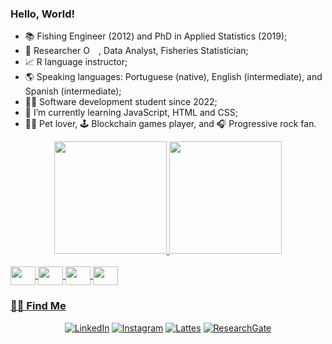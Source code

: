 ### Hello, World!

- 📚 Fishing Engineer (2012) and PhD in Applied Statistics (2019);
- 🔎 Researcher <a itemprop="sameAs" content="https://orcid.org/0000-0002-2134-2355" href="https://orcid.org/0000-0002-2134-2355" target="orcid.widget" rel="noopener noreferrer" style="vertical-align:top;"><img src="https://orcid.org/sites/default/files/images/orcid_16x16.png" style="width:1em;margin-right:.5em;" alt="ORCID iD icon"></a>
, Data Analyst, Fisheries Statistician;
- 📈 R language instructor;
- 🌎 Speaking languages: Portuguese (native), English (intermediate), and Spanish (intermediate);
- 👨‍💻 Software development student since 2022;
- 🌱 I’m currently learning JavaScript, HTML and CSS;
- 🐶🐱 Pet lover, 🕹️ Blockchain games player, and 🎧 Progressive rock fan.


<div align="center">
  <a href="https://github.com/JonasVasconcelos">
  <img height="180em" src="https://github-readme-stats.vercel.app/api?username=JonasVasconcelos&show_icons=true&theme=github_dark&include_all_commits=true&count_private=true"/>
  <img height="180em" src="https://github-readme-stats.vercel.app/api/top-langs/?username=JonasVasconcelos&layout=compact&langs_count=7&theme=github_dark"/>
</div>

<div style="display: inline_block"><br>
  <img align="center" alt="" height="30" width="40" src="https://cdn.jsdelivr.net/gh/devicons/devicon/icons/r/r-original.svg">
  <img align="center" alt="" height="30" width="40" src="https://cdn.jsdelivr.net/gh/devicons/devicon/icons/javascript/javascript-original.svg">
  <img align="center" alt="" height="30" width="40" src="https://cdn.jsdelivr.net/gh/devicons/devicon/icons/css3/css3-original.svg">
  <img align="center" alt="" height="30" width="40" src="https://cdn.jsdelivr.net/gh/devicons/devicon/icons/html5/html5-original.svg">
</div>

<h3> 🤝🏻 Find Me </h3>

<p align="center">
<a target="_blank" href="https://www.linkedin.com/in/jonas-vasconcelos-808882106/"><img alt="LinkedIn" src="https://img.shields.io/badge/LinkedIn-0077B5?style=for-the-badge&logo=linkedin&logoColor=white"></a>
<a target="_blank" href="https://www.instagram.com/jvasconcelos23/"><img alt="Instagram" src="https://img.shields.io/badge/Instagram-E4405F?style=for-the-badge&logo=instagram&logoColor=white"></a>
<a target="_blank" href="http://lattes.cnpq.br/4784149077807044"><img alt="Lattes" src="https://img.shields.io/badge/%20-Lattes-blue?style=for-the-badge&logo=Lattes&logoColor=white"></a>
<a target="_blank" href="https://www.researchgate.net/profile/Jonas-Vasconcelos"><img alt="ResearchGate" src="https://img.shields.io/badge/Research_Gate-00CCBB.svg?&style=for-the-badge&logo=ResearchGate&logoColor=white"></a>
</p>
